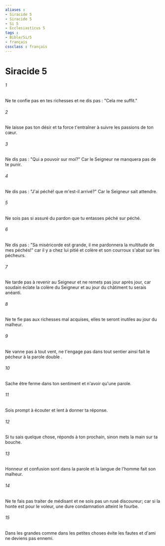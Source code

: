 ```yaml
---
aliases : 
- Siracide 5
- Siracide 5
- Si 5
- Ecclesiasticus 5
tags : 
- Bible/Si/5
- français
cssclass : français
---
```


# Siracide 5

###### 1
Ne te confie pas en tes richesses et ne dis pas : "Cela me suffit."
###### 2
Ne laisse pas ton désir et ta force t'entraîner à suivre les passions de ton cœur.
###### 3
Ne dis pas : "Qui a pouvoir sur moi?" Car le Seigneur ne manquera pas de te punir.
###### 4
Ne dis pas : "J'ai péché! que m'est-il arrivé?" Car le Seigneur sait attendre.
###### 5
Ne sois pas si assuré du pardon que tu entasses péché sur péché.
###### 6
Ne dis pas : "Sa miséricorde est grande, il me pardonnera la multitude de mes péchés!" car il y a chez lui pitié et colère et son courroux s'abat sur les pécheurs.
###### 7
Ne tarde pas à revenir au Seigneur et ne remets pas jour après jour, car soudain éclate la colère du Seigneur et au jour du châtiment tu serais anéanti.
###### 8
Ne te fie pas aux richesses mal acquises, elles te seront inutiles au jour du malheur.
###### 9
Ne vanne pas à tout vent, ne t'engage pas dans tout sentier ainsi fait le pécheur à la parole double .
###### 10
Sache être ferme dans ton sentiment et n'avoir qu'une parole.
###### 11
Sois prompt à écouter et lent à donner ta réponse.
###### 12
Si tu sais quelque chose, réponds à ton prochain, sinon mets la main sur ta bouche.
###### 13
Honneur et confusion sont dans la parole et la langue de l'homme fait son malheur.
###### 14
Ne te fais pas traiter de médisant et ne sois pas un rusé discoureur; car si la honte est pour le voleur, une dure condamnation atteint le fourbe.
###### 15
Dans les grandes comme dans les petites choses évite les fautes et d'ami ne deviens pas ennemi.
